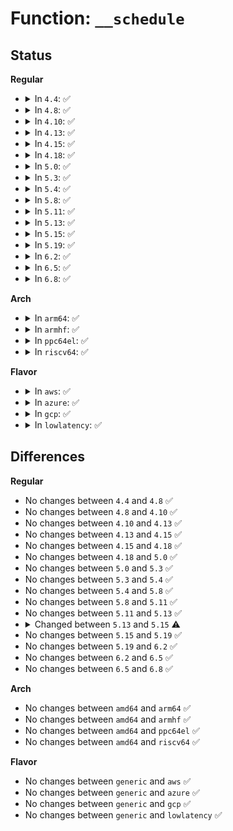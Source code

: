 # Function: <code>__schedule</code>

## Status
<b>Regular</b>
<ul>
<li>
<details>
<summary>In <code>4.4</code>: ✅</summary>

```c
void __schedule(bool preempt);
```

**Collision:** Unique Static

**Inline:** No

**Transformation:** False

**Instances:**

```
In kernel/sched/core.c (ffffffff8181f9b0)
Location: kernel/sched/core.c:3103
Inline: False
Direct callers:
  - kernel/sched/core.c:schedule
  - kernel/sched/core.c:preempt_schedule_common
  - kernel/sched/core.c:preempt_schedule_irq
```
**Symbols:**

```
ffffffff8181f9b0-ffffffff818203b7: __schedule (STB_LOCAL)
```
</details>
</li>
<li>
<details>
<summary>In <code>4.8</code>: ✅</summary>

```c
void __schedule(bool preempt);
```

**Collision:** Unique Static

**Inline:** No

**Transformation:** False

**Instances:**

```
In kernel/sched/core.c (ffffffff8189a0b0)
Location: kernel/sched/core.c:3318
Inline: False
Direct callers:
  - kernel/sched/core.c:preempt_schedule_irq
  - kernel/sched/core.c:preempt_schedule_common
  - kernel/sched/core.c:schedule
```
**Symbols:**

```
ffffffff8189a0b0-ffffffff8189a81b: __schedule (STB_LOCAL)
```
</details>
</li>
<li>
<details>
<summary>In <code>4.10</code>: ✅</summary>

```c
void __schedule(bool preempt);
```

**Collision:** Unique Static

**Inline:** No

**Transformation:** False

**Instances:**

```
In kernel/sched/core.c (ffffffff818ce750)
Location: kernel/sched/core.c:3334
Inline: False
Direct callers:
  - kernel/sched/core.c:preempt_schedule_irq
  - kernel/sched/core.c:schedule
  - kernel/sched/core.c:do_task_dead
```
**Symbols:**

```
ffffffff818ce750-ffffffff818cee36: __schedule (STB_LOCAL)
```
</details>
</li>
<li>
<details>
<summary>In <code>4.13</code>: ✅</summary>

```c
void __schedule(bool preempt);
```

**Collision:** Unique Static

**Inline:** No

**Transformation:** False

**Instances:**

```
In kernel/sched/core.c (ffffffff81905b00)
Location: kernel/sched/core.c:3259
Inline: False
Direct callers:
  - kernel/sched/core.c:preempt_schedule_irq
  - kernel/sched/core.c:schedule_idle
  - kernel/sched/core.c:schedule
  - kernel/sched/core.c:do_task_dead
```
**Symbols:**

```
ffffffff81905b00-ffffffff81906387: __schedule (STB_LOCAL)
```
</details>
</li>
<li>
<details>
<summary>In <code>4.15</code>: ✅</summary>

```c
void __schedule(bool preempt);
```

**Collision:** Unique Static

**Inline:** No

**Transformation:** False

**Instances:**

```
In kernel/sched/core.c (ffffffff8198fb70)
Location: kernel/sched/core.c:3288
Inline: False
Direct callers:
  - kernel/sched/core.c:preempt_schedule_irq
  - kernel/sched/core.c:schedule_idle
  - kernel/sched/core.c:schedule
  - kernel/sched/core.c:do_task_dead
```
**Symbols:**

```
ffffffff8198fb70-ffffffff81990416: __schedule (STB_LOCAL)
```
</details>
</li>
<li>
<details>
<summary>In <code>4.18</code>: ✅</summary>

```c
void __schedule(bool preempt);
```

**Collision:** Unique Static

**Inline:** No

**Transformation:** False

**Instances:**

```
In kernel/sched/core.c (ffffffff819ec3d0)
Location: kernel/sched/core.c:3411
Inline: False
Direct callers:
  - kernel/sched/core.c:preempt_schedule_irq
  - kernel/sched/core.c:preempt_schedule_common
  - kernel/sched/core.c:schedule_idle
  - kernel/sched/core.c:schedule
  - kernel/sched/core.c:do_task_dead
```
**Symbols:**

```
ffffffff819ec3d0-ffffffff819ecc08: __schedule (STB_LOCAL)
```
</details>
</li>
<li>
<details>
<summary>In <code>5.0</code>: ✅</summary>

```c
void __schedule(bool preempt);
```

**Collision:** Unique Static

**Inline:** No

**Transformation:** False

**Instances:**

```
In kernel/sched/core.c (ffffffff81a27620)
Location: kernel/sched/core.c:3395
Inline: False
Direct callers:
  - kernel/sched/core.c:preempt_schedule_irq
  - kernel/sched/core.c:preempt_schedule_common
  - kernel/sched/core.c:schedule_idle
  - kernel/sched/core.c:schedule
  - kernel/sched/core.c:do_task_dead
```
**Symbols:**

```
ffffffff81a27620-ffffffff81a27e55: __schedule (STB_LOCAL)
```
</details>
</li>
<li>
<details>
<summary>In <code>5.3</code>: ✅</summary>

```c
void __schedule(bool preempt);
```

**Collision:** Unique Static

**Inline:** No

**Transformation:** False

**Instances:**

```
In kernel/sched/core.c (ffffffff81a97ee0)
Location: kernel/sched/core.c:3804
Inline: False
Direct callers:
  - kernel/sched/core.c:preempt_schedule_irq
  - kernel/sched/core.c:preempt_schedule_common
  - kernel/sched/core.c:schedule_idle
  - kernel/sched/core.c:schedule
  - kernel/sched/core.c:do_task_dead
```
**Symbols:**

```
ffffffff81a97ee0-ffffffff81a98597: __schedule (STB_LOCAL)
```
</details>
</li>
<li>
<details>
<summary>In <code>5.4</code>: ✅</summary>

```c
void __schedule(bool preempt);
```

**Collision:** Unique Static

**Inline:** No

**Transformation:** False

**Instances:**

```
In kernel/sched/core.c (ffffffff81acf7b0)
Location: kernel/sched/core.c:4003
Inline: False
Direct callers:
  - kernel/sched/core.c:preempt_schedule_irq
  - kernel/sched/core.c:preempt_schedule_common
  - kernel/sched/core.c:schedule_idle
  - kernel/sched/core.c:schedule
  - kernel/sched/core.c:do_task_dead
```
**Symbols:**

```
ffffffff81acf7b0-ffffffff81acfee7: __schedule (STB_LOCAL)
```
</details>
</li>
<li>
<details>
<summary>In <code>5.8</code>: ✅</summary>

```c
void __schedule(bool preempt);
```

**Collision:** Unique Static

**Inline:** No

**Transformation:** False

**Instances:**

```
In kernel/sched/core.c (ffffffff81bc8270)
Location: kernel/sched/core.c:4189
Inline: False
Direct callers:
  - kernel/sched/core.c:_cond_resched
  - kernel/sched/core.c:preempt_schedule_irq
  - kernel/sched/core.c:schedule_idle
  - kernel/sched/core.c:schedule
  - kernel/sched/core.c:do_task_dead
```
**Symbols:**

```
ffffffff81bc8270-ffffffff81bc883a: __schedule (STB_LOCAL)
```
</details>
</li>
<li>
<details>
<summary>In <code>5.11</code>: ✅</summary>

```c
void __schedule(bool preempt);
```

**Collision:** Unique Static

**Inline:** No

**Transformation:** False

**Instances:**

```
In kernel/sched/core.c (ffffffff81c40fa0)
Location: kernel/sched/core.c:4954
Inline: False
Direct callers:
  - kernel/sched/core.c:preempt_schedule_irq
  - kernel/sched/core.c:schedule_idle
  - kernel/sched/core.c:schedule
  - kernel/sched/core.c:do_task_dead
  - kernel/sched/core.c:affine_move_task
```
**Symbols:**

```
ffffffff81c40fa0-ffffffff81c4160d: __schedule (STB_LOCAL)
```
</details>
</li>
<li>
<details>
<summary>In <code>5.13</code>: ✅</summary>

```c
void __schedule(bool preempt);
```

**Collision:** Unique Static

**Inline:** No

**Transformation:** False

**Instances:**

```
In kernel/sched/core.c (ffffffff81c32f00)
Location: kernel/sched/core.c:5027
Inline: False
Direct callers:
  - kernel/sched/core.c:preempt_schedule_irq
  - kernel/sched/core.c:schedule_idle
  - kernel/sched/core.c:schedule
  - kernel/sched/core.c:do_task_dead
  - kernel/sched/core.c:affine_move_task
```
**Symbols:**

```
ffffffff81c32f00-ffffffff81c33577: __schedule (STB_LOCAL)
```
</details>
</li>
<li>
<details>
<summary>In <code>5.15</code>: ✅</summary>

```c
void __schedule(unsigned int sched_mode);
```

**Collision:** Unique Static

**Inline:** No

**Transformation:** False

**Instances:**

```
In kernel/sched/core.c (ffffffff81d51920)
Location: kernel/sched/core.c:6178
Inline: False
Direct callers:
  - kernel/sched/core.c:preempt_schedule_irq
  - kernel/sched/core.c:schedule_idle
  - kernel/sched/core.c:schedule
  - kernel/sched/core.c:do_task_dead
  - kernel/sched/core.c:affine_move_task
```
**Symbols:**

```
ffffffff81d51920-ffffffff81d51eaa: __schedule (STB_LOCAL)
```
</details>
</li>
<li>
<details>
<summary>In <code>5.19</code>: ✅</summary>

```c
void __schedule(unsigned int sched_mode);
```

**Collision:** Unique Static

**Inline:** No

**Transformation:** False

**Instances:**

```
In kernel/sched/core.c (ffffffff81f21e30)
Location: kernel/sched/core.c:6349
Inline: False
Direct callers:
  - kernel/sched/core.c:__cond_resched
  - kernel/sched/core.c:preempt_schedule_irq
  - kernel/sched/core.c:preempt_schedule_notrace
  - kernel/sched/core.c:preempt_schedule
  - kernel/sched/core.c:schedule_idle
  - kernel/sched/core.c:schedule
  - kernel/sched/core.c:do_task_dead
```
**Symbols:**

```
ffffffff81f21e30-ffffffff81f22415: __schedule (STB_LOCAL)
```
</details>
</li>
<li>
<details>
<summary>In <code>6.2</code>: ✅</summary>

```c
void __schedule(unsigned int sched_mode);
```

**Collision:** Unique Static

**Inline:** No

**Transformation:** False

**Instances:**

```
In kernel/sched/core.c (ffffffff820cc680)
Location: kernel/sched/core.c:6490
Inline: False
Direct callers:
  - kernel/sched/core.c:preempt_schedule_irq
  - kernel/sched/core.c:preempt_schedule_notrace
  - kernel/sched/core.c:preempt_schedule_common
  - kernel/sched/core.c:schedule_idle
  - kernel/sched/core.c:schedule
  - kernel/sched/core.c:do_task_dead
```
**Symbols:**

```
ffffffff820cc680-ffffffff820ccc89: __schedule (STB_LOCAL)
```
</details>
</li>
<li>
<details>
<summary>In <code>6.5</code>: ✅</summary>

```c
void __schedule(unsigned int sched_mode);
```

**Collision:** Unique Static

**Inline:** No

**Transformation:** False

**Instances:**

```
In kernel/sched/core.c (ffffffff82150930)
Location: kernel/sched/core.c:6591
Inline: False
Direct callers:
  - kernel/sched/core.c:klp_cond_resched
  - kernel/sched/core.c:preempt_schedule_irq
  - kernel/sched/core.c:preempt_schedule_notrace
  - kernel/sched/core.c:preempt_schedule
  - kernel/sched/core.c:schedule_idle
  - kernel/sched/core.c:schedule
  - kernel/sched/core.c:do_task_dead
```
**Symbols:**

```
ffffffff82150930-ffffffff8215109c: __schedule (STB_LOCAL)
```
</details>
</li>
<li>
<details>
<summary>In <code>6.8</code>: ✅</summary>

```c
void __schedule(unsigned int sched_mode);
```

**Collision:** Unique Static

**Inline:** No

**Transformation:** False

**Instances:**

```
In kernel/sched/core.c (ffffffff822337a0)
Location: kernel/sched/core.c:6607
Inline: False
Direct callers:
  - kernel/sched/core.c:klp_cond_resched
  - kernel/sched/core.c:rt_mutex_schedule
  - kernel/sched/core.c:preempt_schedule_irq
  - kernel/sched/core.c:preempt_schedule_notrace
  - kernel/sched/core.c:preempt_schedule
  - kernel/sched/core.c:schedule_idle
  - kernel/sched/core.c:schedule
  - kernel/sched/core.c:do_task_dead
```
**Symbols:**

```
ffffffff822337a0-ffffffff82233e46: __schedule (STB_LOCAL)
```
</details>
</li>
</ul>
<b>Arch</b>
<ul>
<li>
<details>
<summary>In <code>arm64</code>: ✅</summary>

```c
void __schedule(bool preempt);
```

**Collision:** Unique Static

**Inline:** No

**Transformation:** False

**Instances:**

```
In kernel/sched/core.c (ffff800010da1418)
Location: kernel/sched/core.c:4003
Inline: False
Direct callers:
  - kernel/sched/core.c:preempt_schedule_irq
  - kernel/sched/core.c:preempt_schedule_common
  - kernel/sched/core.c:schedule_idle
  - kernel/sched/core.c:schedule
  - kernel/sched/core.c:do_task_dead
```
**Symbols:**

```
ffff800010da1418-ffff800010da1bd4: __schedule (STB_LOCAL)
```
</details>
</li>
<li>
<details>
<summary>In <code>armhf</code>: ✅</summary>

```c
void __schedule(bool preempt);
```

**Collision:** Unique Static

**Inline:** No

**Transformation:** False

**Instances:**

```
In kernel/sched/core.c (c0e99430)
Location: kernel/sched/core.c:4003
Inline: False
Direct callers:
  - kernel/sched/core.c:preempt_schedule_irq
  - kernel/sched/core.c:preempt_schedule_common
  - kernel/sched/core.c:schedule_idle
  - kernel/sched/core.c:schedule
  - kernel/sched/core.c:do_task_dead
```
**Symbols:**

```
c0e99430-c0e99c9c: __schedule (STB_LOCAL)
```
</details>
</li>
<li>
<details>
<summary>In <code>ppc64el</code>: ✅</summary>

```c
void __schedule(bool preempt);
```

**Collision:** Unique Static

**Inline:** No

**Transformation:** False

**Instances:**

```
In kernel/sched/core.c (c000000000ee2450)
Location: kernel/sched/core.c:4003
Inline: False
Direct callers:
  - kernel/sched/core.c:preempt_schedule_irq
  - kernel/sched/core.c:preempt_schedule_common
  - kernel/sched/core.c:schedule_idle
  - kernel/sched/core.c:schedule
  - kernel/sched/core.c:do_task_dead
```
**Symbols:**

```
c000000000ee2450-c000000000ee2d80: __schedule (STB_LOCAL)
```
</details>
</li>
<li>
<details>
<summary>In <code>riscv64</code>: ✅</summary>

```c
void __schedule(bool preempt);
```

**Collision:** Unique Static

**Inline:** No

**Transformation:** False

**Instances:**

```
In kernel/sched/core.c (ffffffe0008c4cf0)
Location: kernel/sched/core.c:4003
Inline: False
Direct callers:
  - kernel/sched/core.c:preempt_schedule_irq
  - kernel/sched/core.c:preempt_schedule_common
  - kernel/sched/core.c:schedule_idle
  - kernel/sched/core.c:schedule
  - kernel/sched/core.c:do_task_dead
```
**Symbols:**

```
ffffffe0008c4cf0-ffffffe0008c5318: __schedule (STB_LOCAL)
```
</details>
</li>
</ul>
<b>Flavor</b>
<ul>
<li>
<details>
<summary>In <code>aws</code>: ✅</summary>

```c
void __schedule(bool preempt);
```

**Collision:** Unique Static

**Inline:** No

**Transformation:** False

**Instances:**

```
In kernel/sched/core.c (ffffffff81a6e620)
Location: kernel/sched/core.c:4003
Inline: False
Direct callers:
  - kernel/sched/core.c:preempt_schedule_irq
  - kernel/sched/core.c:preempt_schedule_common
  - kernel/sched/core.c:schedule_idle
  - kernel/sched/core.c:schedule
  - kernel/sched/core.c:do_task_dead
```
**Symbols:**

```
ffffffff81a6e620-ffffffff81a6ed57: __schedule (STB_LOCAL)
```
</details>
</li>
<li>
<details>
<summary>In <code>azure</code>: ✅</summary>

```c
void __schedule(bool preempt);
```

**Collision:** Unique Static

**Inline:** No

**Transformation:** False

**Instances:**

```
In kernel/sched/core.c (ffffffff81a2aa20)
Location: kernel/sched/core.c:4003
Inline: False
Direct callers:
  - kernel/sched/core.c:preempt_schedule_irq
  - kernel/sched/core.c:preempt_schedule_common
  - kernel/sched/core.c:schedule_idle
  - kernel/sched/core.c:schedule
  - kernel/sched/core.c:do_task_dead
```
**Symbols:**

```
ffffffff81a2aa20-ffffffff81a2b13b: __schedule (STB_LOCAL)
```
</details>
</li>
<li>
<details>
<summary>In <code>gcp</code>: ✅</summary>

```c
void __schedule(bool preempt);
```

**Collision:** Unique Static

**Inline:** No

**Transformation:** False

**Instances:**

```
In kernel/sched/core.c (ffffffff81adaa30)
Location: kernel/sched/core.c:4003
Inline: False
Direct callers:
  - kernel/sched/core.c:preempt_schedule_irq
  - kernel/sched/core.c:preempt_schedule_common
  - kernel/sched/core.c:schedule_idle
  - kernel/sched/core.c:schedule
  - kernel/sched/core.c:do_task_dead
```
**Symbols:**

```
ffffffff81adaa30-ffffffff81adb167: __schedule (STB_LOCAL)
```
</details>
</li>
<li>
<details>
<summary>In <code>lowlatency</code>: ✅</summary>

```c
void __schedule(bool preempt);
```

**Collision:** Unique Static

**Inline:** No

**Transformation:** False

**Instances:**

```
In kernel/sched/core.c (ffffffff81ae6ee0)
Location: kernel/sched/core.c:4003
Inline: False
Direct callers:
  - kernel/sched/core.c:preempt_schedule_irq
  - kernel/sched/core.c:preempt_schedule_notrace
  - kernel/sched/core.c:preempt_schedule_common
  - kernel/sched/core.c:schedule_idle
  - kernel/sched/core.c:schedule
  - kernel/sched/core.c:do_task_dead
```
**Symbols:**

```
ffffffff81ae6ee0-ffffffff81ae7623: __schedule (STB_LOCAL)
```
</details>
</li>
</ul>

## Differences
<b>Regular</b>
<ul>
<li>
No changes between <code>4.4</code> and <code>4.8</code> ✅
</li>
<li>
No changes between <code>4.8</code> and <code>4.10</code> ✅
</li>
<li>
No changes between <code>4.10</code> and <code>4.13</code> ✅
</li>
<li>
No changes between <code>4.13</code> and <code>4.15</code> ✅
</li>
<li>
No changes between <code>4.15</code> and <code>4.18</code> ✅
</li>
<li>
No changes between <code>4.18</code> and <code>5.0</code> ✅
</li>
<li>
No changes between <code>5.0</code> and <code>5.3</code> ✅
</li>
<li>
No changes between <code>5.3</code> and <code>5.4</code> ✅
</li>
<li>
No changes between <code>5.4</code> and <code>5.8</code> ✅
</li>
<li>
No changes between <code>5.8</code> and <code>5.11</code> ✅
</li>
<li>
No changes between <code>5.11</code> and <code>5.13</code> ✅
</li>
<li>
<details>
<summary>Changed between <code>5.13</code> and <code>5.15</code> ⚠️</summary>
<ul>
<li>
<b>Param added. </b>
<code>unsigned int sched_mode</code>
</li>
<li>
<b>Param removed. </b>
<code>bool preempt</code>
</li>
</ul>
</details>
</li>
<li>
No changes between <code>5.15</code> and <code>5.19</code> ✅
</li>
<li>
No changes between <code>5.19</code> and <code>6.2</code> ✅
</li>
<li>
No changes between <code>6.2</code> and <code>6.5</code> ✅
</li>
<li>
No changes between <code>6.5</code> and <code>6.8</code> ✅
</li>
</ul>
<b>Arch</b>
<ul>
<li>
No changes between <code>amd64</code> and <code>arm64</code> ✅
</li>
<li>
No changes between <code>amd64</code> and <code>armhf</code> ✅
</li>
<li>
No changes between <code>amd64</code> and <code>ppc64el</code> ✅
</li>
<li>
No changes between <code>amd64</code> and <code>riscv64</code> ✅
</li>
</ul>
<b>Flavor</b>
<ul>
<li>
No changes between <code>generic</code> and <code>aws</code> ✅
</li>
<li>
No changes between <code>generic</code> and <code>azure</code> ✅
</li>
<li>
No changes between <code>generic</code> and <code>gcp</code> ✅
</li>
<li>
No changes between <code>generic</code> and <code>lowlatency</code> ✅
</li>
</ul>
